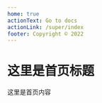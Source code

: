 ```yaml
---
home: true
actionText: Go to docs
actionLink: /super/index
footer: Copyright © 2022
---
```


# 这里是首页标题

这里是首页内容
